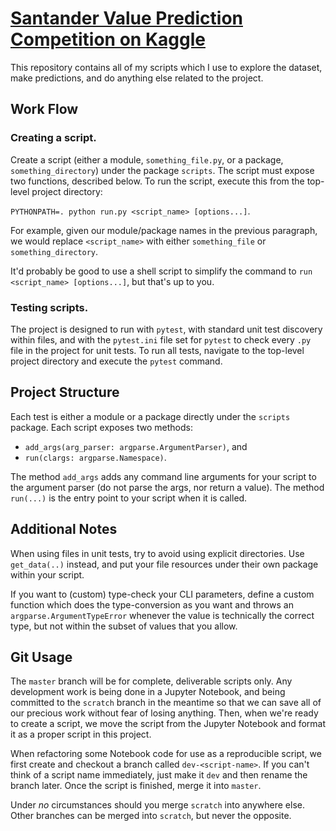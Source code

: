 # [Santander Value Prediction Competition on Kaggle](https://www.kaggle.com/c/santander-value-prediction-challenge#description)

This repository contains all of my scripts which I use to explore the dataset, make predictions, and do anything else related to the project. 


## Work Flow

### Creating a script.

Create a script (either a module, `something_file.py`, or a package, `something_directory`) under the package 
`scripts`. The script must expose two functions, described below. To run the script, execute this from the top-level 
project directory:

`PYTHONPATH=. python run.py <script_name> [options...]`.

For example, given our module/package names in the previous paragraph, we would replace `<script_name>` with either 
`something_file` or `something_directory`. 

It'd probably be good to use a shell script to simplify the command to `run <script_name> [options...]`, but that's 
up to you. 

### Testing scripts.

The project is designed to run with `pytest`, with standard unit test discovery within files, and with the
`pytest.ini` file set for `pytest` to check every `.py` file in the project for unit tests. To run all tests, 
navigate to the top-level project directory and execute the `pytest` command. 

## Project Structure

Each test is either a module or a package directly under the `scripts` package. Each script exposes two methods:

* `add_args(arg_parser: argparse.ArgumentParser)`, and
* `run(clargs: argparse.Namespace)`. 

The method `add_args` adds any command line arguments for your script to the argument parser (do not parse the args, 
nor return a value). The method `run(...)` is the entry point to your script when it is called. 

## Additional Notes

When using files in unit tests, try to avoid using explicit directories. Use `get_data(..)` instead, and put your file 
resources under their own package within your script. 

If you want to (custom) type-check your CLI parameters, define a custom function which does the type-conversion as you 
want and throws an `argparse.ArgumentTypeError` whenever the value is technically the correct type, but not within 
the subset of values that you allow. 

## Git Usage

The `master` branch will be for complete, deliverable scripts only. Any development work is being done in a Jupyter Notebook, and being committed to the `scratch` branch in the meantime so that we can save all of our precious work without fear of losing anything. Then, when we're ready to create a script, we move the script from the Jupyter Notebook and format it as a proper script in this project. 

When refactoring some Notebook code for use as a reproducible script, we first create and checkout a branch called `dev-<script-name>`. If you can't think of a script name immediately, just make it `dev` and then rename the branch later. Once the script is finished, merge it into `master`. 

Under *no* circumstances should you merge `scratch` into anywhere else. Other branches can be merged into `scratch`, but never the opposite. 

